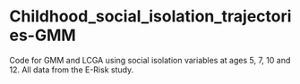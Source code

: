 # Childhood_social_isolation_trajectories-GMM
Code for GMM and LCGA using social isolation variables at ages 5, 7, 10 and 12. All data from the E-Risk study. 
